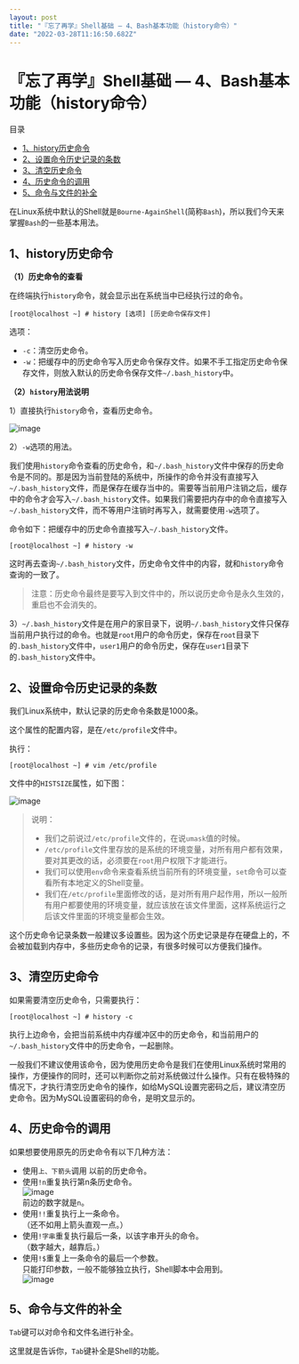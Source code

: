 ```yaml
---
layout: post
title: "『忘了再学』Shell基础 — 4、Bash基本功能（history命令）"
date: "2022-03-28T11:16:50.682Z"
---
```

『忘了再学』Shell基础 — 4、Bash基本功能（history命令）
=====================================

目录

*   [1、history历史命令](#1history历史命令)
*   [2、设置命令历史记录的条数](#2设置命令历史记录的条数)
*   [3、清空历史命令](#3清空历史命令)
*   [4、历史命令的调用](#4历史命令的调用)
*   [5、命令与文件的补全](#5命令与文件的补全)

在Linux系统中默认的Shell就是`Bourne-AgainShell`(简称`Bash`)，所以我们今天来掌握`Bash`的一些基本用法。

1、history历史命令
-------------

**（1）历史命令的查看**

在终端执行`history`命令，就会显示出在系统当中已经执行过的命令。

    [root@localhost ~] # history [选项] [历史命令保存文件]
    

选项：

*   `-c`：清空历史命令。
*   `-w`：把缓存中的历史命令写入历史命令保存文件。如果不手工指定历史命令保存文件，则放入默认的历史命令保存文件`~/.bash_history`中。

**（2）`history`用法说明**

1）直接执行`history`命令，查看历史命令。

![image](https://img2022.cnblogs.com/blog/909968/202203/909968-20220327104344661-1374976607.png)

2）`-w`选项的用法。

我们使用`history`命令查看的历史命令，和`~/.bash_history`文件中保存的历史命令是不同的。那是因为当前登陆的系统中，所操作的命令并没有直接写入`~/.bash_history`文件，而是保存在缓存当中的。需要等当前用户注销之后，缓存中的命令才会写入`~/.bash_history`文件。如果我们需要把内存中的命令直接写入`~/.bash_history`文件，而不等用户注销时再写入，就需要使用`-w`选项了。

命令如下：把缓存中的历史命令直接写入`~/.bash_history`文件。

    [root@localhost ~] # history -w
    

这时再去查询`~/.bash_history`文件，历史命令文件中的内容，就和`history`命令查询的一致了。

> 注意：历史命令最终是要写入到文件中的，所以说历史命令是永久生效的，重启也不会消失的。

3）`~/.bash_history`文件是在用户的家目录下，说明`~/.bash_history`文件只保存当前用户执行过的命令。也就是`root`用户的命令历史，保存在`root`目录下的`.bash_history`文件中，`user1`用户的命令历史，保存在`user1`目录下的`.bash_history`文件中。

2、设置命令历史记录的条数
-------------

我们Linux系统中，默认记录的历史命令条数是1000条。

这个属性的配置内容，是在`/etc/profile`文件中。

执行：

    [root@localhost ~] # vim /etc/profile
    

文件中的`HISTSIZE`属性，如下图：

![image](https://img2022.cnblogs.com/blog/909968/202203/909968-20220327104359997-797148469.png)

> 说明：
> 
> *   我们之前说过`/etc/profile`文件的，在说`umask`值的时候。
> *   `/etc/profile`文件里存放的是系统的环境变量，对所有用户都有效果，要对其更改的话，必须要在`root`用户权限下才能进行。
> *   我们可以使用`env`命令来查看系统当前所有的环境变量，`set`命令可以查看所有本地定义的Shell变量。
> *   我们在`/etc/profile`里面修改的话，是对所有用户起作用，所以一般所有用户都要使用的环境变量，就应该放在该文件里面，这样系统运行之后该文件里面的环境变量都会生效。

这个历史命令记录条数一般建议多设置些。因为这个历史记录是存在硬盘上的，不会被加载到内存中，多些历史命令的记录，有很多时候可以方便我们操作。

3、清空历史命令
--------

如果需要清空历史命令，只需要执行：

    [root@localhost ~] # history -c
    

执行上边命令，会把当前系统中内存缓冲区中的历史命令，和当前用户的`~/.bash_history`文件中的历史命令，一起删除。

一般我们不建议使用该命令，因为使用历史命令是我们在使用Linux系统时常用的操作，方便操作的同时，还可以判断你之前对系统做过什么操作。只有在极特殊的情况下，才执行清空历史命令的操作，如给MySQL设置完密码之后，建议清空历史命令。因为MySQL设置密码的命令，是明文显示的。

4、历史命令的调用
---------

如果想要使用原先的历史命令有以下几种方法：

*   使用`上、下箭头`调用 以前的历史命令。
*   使用`!n`重复执行第n条历史命令。  
    ![image](https://img2022.cnblogs.com/blog/909968/202203/909968-20220327104415957-1139418891.png)  
    前边的数字就是`n`。
*   使用`!!`重复执行上一条命令。  
    （还不如用上箭头直观一点。）
*   使用`!字串`重复执行最后一条，以该字串开头的命令。  
    （数字越大，越靠后。）
*   使用`!$`重复上一条命令的最后一个参数。  
    只能打印参数，一般不能够独立执行，Shell脚本中会用到。  
    ![image](https://img2022.cnblogs.com/blog/909968/202203/909968-20220327104436834-1889556324.png)

5、命令与文件的补全
----------

`Tab`键可以对命令和文件名进行补全。

这里就是告诉你，`Tab`键补全是Shell的功能。